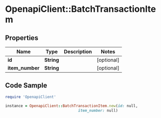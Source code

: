 # OpenapiClient::BatchTransactionItem

## Properties

Name | Type | Description | Notes
------------ | ------------- | ------------- | -------------
**id** | **String** |  | [optional] 
**item_number** | **String** |  | [optional] 

## Code Sample

```ruby
require 'OpenapiClient'

instance = OpenapiClient::BatchTransactionItem.new(id: null,
                                 item_number: null)
```



